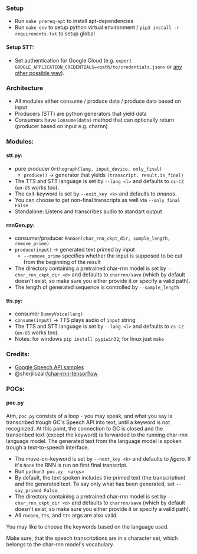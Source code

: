 

### Setup
- Run `make prereq-apt` to install apt-dependencies
- Run `make env` to setup python virtual environment / `pip3 install -r requirements.txt` to setup global 

#### Setup STT:
- Set authentication for Google Cloud (e.g. `export GOOGLE_APPLICATION_CREDENTIALS=<path/to/credentials.json>` or [any other possible way](https://cloud.google.com/docs/authentication/production)).


### Architecture
- All modules either consume / produce data / produce data based on input.
- Producers (STT) are python generators that yield data
- Consumers have `Consume(data)` method that can optionally return (producer based on input e.g. charnn) 

### Modules:

#### stt.py:
- pure producer `Orthograph(lang, input_device, only_final)`
  - `produce()` -> generator that yields `(transcript, result.is_final)`
- The TTS and STT language is set by `--lang <l>` and defaults to `cs-CZ` (`en-US` works too).
- The exit-keyword is set by `--exit_key <k>` and defaults to *ananas*.
- You can choose to get non-final transcripts as well via `--only_final False`
- Standalone: Listens and transcribes audio to standart output

#### rnnGen.py: 
- consumer/producer `RnnGen(char_rnn_ckpt_dir, sample_length, remove_prime)`
- `produce(input)` -> generated text primed by input
  - `--remove_prime` specifies whether the input is supposed to be cut from the beginning of the result
- The directory containing a pretrained char-rnn model is set by `--char_rnn_ckpt_dir <d>` and defaults to `charrnn/save` (which by default doesn't exist, so make sure you either provide it or specify a valid path).
- The length of generated sequence is controlled by `--sample_length`

#### tts.py:
- consumer `DummyVoice(lang)`
- `consume(input)` -> TTS plays audio of `input` string
- The TTS and STT language is set by `--lang <l>` and defaults to `cs-CZ` (`en-US` works too).
- Notes: for windows `pip install pypiwin32`; for linux just `make`

### Credits: 
- [Google Speech API samples](https://github.com/GoogleCloudPlatform/python-docs-samples/tree/master/speech/microphone)
- @sherjilozair[/char-rnn-tensorflow](https://github.com/sherjilozair/char-rnn-tensorflow/blob/master/model.py)


### POCs:

#### poc.py
Atm, `poc.py` consists of a loop - you may speak, and what you say is transcribed trough GC's Speech API into text, until a keyword is not recognized. At this point, the connection to GC is closed and the transcribed text (except the keyword) is forwarded to the running char-rnn language model. The generated text from the language model is spoken trough a text-to-speech interface.

- The move-on-keyword is set by `--next_key <k>` and defaults to *figaro*. If it's `None` the RNN is run on first final transcript.
- Run `python3 poc.py  <args>`
- By default, the text spoken includes the primed text (the transcription) and the generated text. To say only what has been generated, set `--say_primed False`.
- The directory containing a pretrained char-rnn model is set by `--char_rnn_ckpt_dir <d>` and defaults to `charrnn/save` (which by default doesn't exist, so make sure you either provide it or specify a valid path).
- All `rnnGen`, `tts`, and `tts` args are also valid. 

You may like to choose the keywords based on the language used.

Make sure, that the speech transcriptions are in a character set, which belongs to the char-rnn model's vocabulary.